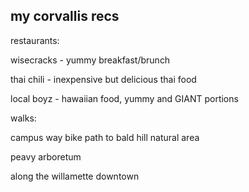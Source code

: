 ## my corvallis recs

restaurants:

wisecracks - yummy breakfast/brunch

thai chili - inexpensive but delicious thai food

local boyz - hawaiian food, yummy and GIANT portions

walks: 

campus way bike path to bald hill natural area

peavy arboretum

along the willamette downtown